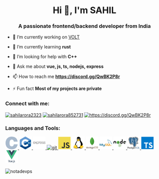 <h1 align="center">Hi 👋, I'm SAHIL</h1>
<h3 align="center">A passionate frontend/backend developer from India</h3>

- 🔭 I’m currently working on [VOLT](https://github.com/notadevps/VOLT/wiki)

- 🌱 I’m currently learning **rust**

- 🤝 I’m looking for help with **C++**

- 💬 Ask me about **vue, js, ts, nodejs, express**

- 📫 How to reach me **https://discord.gg/QwBK2P8r**

- ⚡ Fun fact **Most of my projects are private**

<h3 align="left">Connect with me:</h3>
<p align="left">
<a href="https://www.codechef.com/users/sahilarora2323" target="blank"><img align="center" src="https://cdn.jsdelivr.net/npm/simple-icons@3.1.0/icons/codechef.svg" alt="sahilarora2323" height="30" width="40" /></a>
<a href="https://www.hackerrank.com/sahilarora852731" target="blank"><img align="center" src="https://cdn.jsdelivr.net/npm/simple-icons@3.0.1/icons/hackerrank.svg" alt="sahilarora852731" height="30" width="40" /></a>
<a href="https://discord.gg/https://discord.gg/QwBK2P8r" target="blank"><img align="center" src="https://cdn.jsdelivr.net/npm/simple-icons@3.0.1/icons/discord.svg" alt="https://discord.gg/QwBK2P8r" height="30" width="40" /></a>
</p>

<h3 align="left">Languages and Tools:</h3>
<p align="left"> <a href="https://www.cprogramming.com/" target="_blank"> <img src="https://raw.githubusercontent.com/devicons/devicon/master/icons/c/c-original.svg" alt="c" width="40" height="40"/> </a> <a href="https://www.w3schools.com/cpp/" target="_blank"> <img src="https://raw.githubusercontent.com/devicons/devicon/master/icons/cplusplus/cplusplus-original.svg" alt="cplusplus" width="40" height="40"/> </a> <a href="https://expressjs.com" target="_blank"> <img src="https://raw.githubusercontent.com/devicons/devicon/master/icons/express/express-original-wordmark.svg" alt="express" width="40" height="40"/> </a> <a href="https://git-scm.com/" target="_blank"> <img src="https://www.vectorlogo.zone/logos/git-scm/git-scm-icon.svg" alt="git" width="40" height="40"/> </a> <a href="https://developer.mozilla.org/en-US/docs/Web/JavaScript" target="_blank"> <img src="https://raw.githubusercontent.com/devicons/devicon/master/icons/javascript/javascript-original.svg" alt="javascript" width="40" height="40"/> </a> <a href="https://www.linux.org/" target="_blank"> <img src="https://raw.githubusercontent.com/devicons/devicon/master/icons/linux/linux-original.svg" alt="linux" width="40" height="40"/> </a> <a href="https://www.mongodb.com/" target="_blank"> <img src="https://raw.githubusercontent.com/devicons/devicon/master/icons/mongodb/mongodb-original-wordmark.svg" alt="mongodb" width="40" height="40"/> </a> <a href="https://www.mysql.com/" target="_blank"> <img src="https://raw.githubusercontent.com/devicons/devicon/master/icons/mysql/mysql-original-wordmark.svg" alt="mysql" width="40" height="40"/> </a> <a href="https://nodejs.org" target="_blank"> <img src="https://raw.githubusercontent.com/devicons/devicon/master/icons/nodejs/nodejs-original-wordmark.svg" alt="nodejs" width="40" height="40"/> </a> <a href="https://www.postgresql.org" target="_blank"> <img src="https://raw.githubusercontent.com/devicons/devicon/master/icons/postgresql/postgresql-original-wordmark.svg" alt="postgresql" width="40" height="40"/> </a> <a href="https://www.typescriptlang.org/" target="_blank"> <img src="https://raw.githubusercontent.com/devicons/devicon/master/icons/typescript/typescript-original.svg" alt="typescript" width="40" height="40"/> </a> <a href="https://vuejs.org/" target="_blank"> <img src="https://raw.githubusercontent.com/devicons/devicon/master/icons/vuejs/vuejs-original-wordmark.svg" alt="vuejs" width="40" height="40"/> </a> </p>

<p><img align="center" src="https://github-readme-streak-stats.herokuapp.com/?user=notadevps&" alt="notadevps" /></p>
